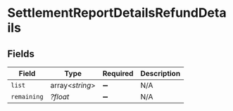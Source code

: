 # SettlementReportDetailsRefundDetails


## Fields

| Field              | Type               | Required           | Description        |
| ------------------ | ------------------ | ------------------ | ------------------ |
| `list`             | array<*string*>    | :heavy_minus_sign: | N/A                |
| `remaining`        | *?float*           | :heavy_minus_sign: | N/A                |